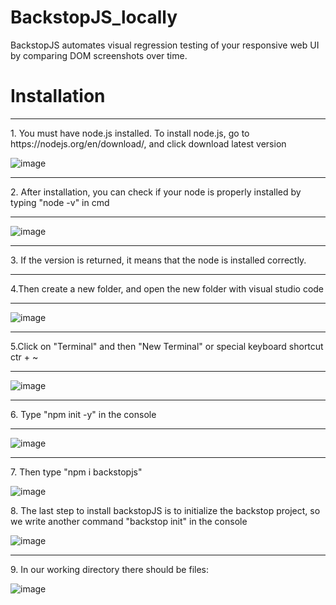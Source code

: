 # BackstopJS_locally
BackstopJS automates visual regression testing of your responsive web UI by comparing DOM screenshots over time.


<h1>Installation</h1>

<hr>

<p>1. You must have node.js installed. To install node.js, go to https://nodejs.org/en/download/, and click download latest version</p>

![image](https://user-images.githubusercontent.com/98982966/207040068-e8a932cb-edfc-4e3a-bf5d-3a8162cbb89b.png)

<hr>

<p>2. After installation, you can check if your node is properly installed by typing "node -v" in cmd</p>

<hr>

![image](https://user-images.githubusercontent.com/98982966/207042801-16cb2930-bbc3-4edf-98ae-049ea9657e87.png)

<hr>

<p>3. If the version is returned, it means that the node is installed correctly.</p>

<hr>

<p>4.Then create a new folder, and open the new folder with visual studio code</p>

<hr>

![image](https://user-images.githubusercontent.com/98982966/207041927-29f7d593-de6f-457f-aeaa-77964e07ba28.png)

<hr>

<p>5.Click on "Terminal" and then "New Terminal" or special keyboard shortcut ctr + ~ </p>

<hr>

![image](https://user-images.githubusercontent.com/98982966/207042260-3760e9fb-3989-46ef-987d-bf6e7f1781e9.png)

<hr>

<p>6. Type "npm init -y" in the console </p>

<hr>

![image](https://user-images.githubusercontent.com/98982966/207043819-c85646be-5f3f-4c19-9d09-d7a6e98e0049.png)

<hr>

<p>7. Then type "npm i backstopjs"</p>

![image](https://user-images.githubusercontent.com/98982966/207044817-67e80578-1cf6-47bd-a1e6-7db427a65d3b.png)

<p>8. The last step to install backstopJS is to initialize the backstop project, so we write another command "backstop init" in the console</p>

![image](https://user-images.githubusercontent.com/98982966/207045642-8d8ced05-0fb7-43ad-875d-97cad26a15ef.png)

<hr>

<p>9. In our working directory there should be files: </p>

![image](https://user-images.githubusercontent.com/98982966/207045927-00f46c03-da67-439b-a01b-1b39c3dc1e53.png)


